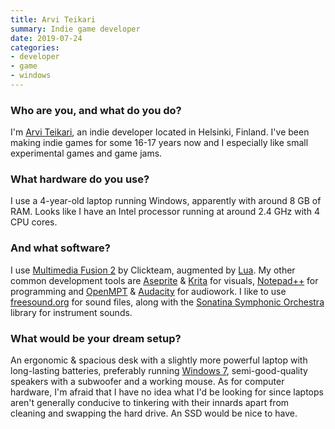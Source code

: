 ```yaml
---
title: Arvi Teikari
summary: Indie game developer 
date: 2019-07-24
categories:
- developer
- game
- windows
---
```


### Who are you, and what do you do?

I'm [Arvi Teikari](http://hempuli.com/ "Arvi's website."), an indie developer located in Helsinki, Finland. I've been making indie games for some 16-17 years now and I especially like small experimental games and game jams.

### What hardware do you use?

I use a 4-year-old laptop running Windows, apparently with around 8 GB of RAM. Looks like I have an Intel processor running at around 2.4 GHz with 4 CPU cores.

### And what software?

I use [Multimedia Fusion 2][multimedia-fusion] by Clickteam, augmented by [Lua][]. My other common development tools are [Aseprite][] & [Krita][] for visuals, [Notepad++][notepad-plusplus] for programming and [OpenMPT][] & [Audacity][] for audiowork. I like to use [freesound.org](https://freesound.org/ "A collection of free audio samples.") for sound files, along with the [Sonatina Symphonic Orchestra][sonatina-symphonic-orchestra] library for instrument sounds.

### What would be your dream setup?

An ergonomic & spacious desk with a slightly more powerful laptop with long-lasting batteries, preferably running [Windows 7][windows-7], semi-good-quality speakers with a subwoofer and a working mouse. As for computer hardware, I'm afraid that I have no idea what I'd be looking for since laptops aren't generally conducive to tinkering with their innards apart from cleaning and swapping the hard drive. An SSD would be nice to have.

[aseprite]: https://www.aseprite.org/ "A pixel editor and animation tool."
[audacity]: https://sourceforge.net/projects/audacity/ "An open-source, cross-platform audio editor."
[krita]: https://krita.org/ "An open-source image editor."
[lua]: http://www.lua.org/ "An interpreted scripting language."
[multimedia-fusion]: https://www.clickteam.com/multimedia-fusion-2 "Game and multimedia creation software."
[notepad-plusplus]: https://notepad-plus-plus.org/ "A free text/code editor for Windows."
[openmpt]: https://openmpt.org/ "Audio creation software."
[sonatina-symphonic-orchestra]: https://github.com/peastman/sso "A library of sampled orchestral instruments."
[windows-7]: https://en.wikipedia.org/wiki/Windows_7 "An operating system."
